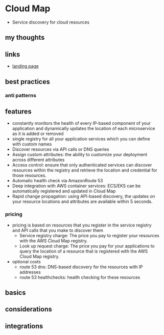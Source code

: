 # Cloud Map

- Service discovery for cloud resources

## my thoughts

## links

- [landing page](https://aws.amazon.com/cloud-map/?did=ap_card&trk=ap_card)

## best practices

### anti patterns

## features

- constantly monitors the health of every IP-based component of your application and dynamically updates the location of each microservice as it is added or removed
- single registry for all your application services which you can define with custom names
- Discover resources via API calls or DNS queries
- Assign custom attributes: the ability to customize your deployment across different attributes
- Access control: ensure that only authenticated services can discover resources within the registry and retrieve the location and credential for those resources.
- Automatic health check via AmazonRoute 53
- Deep integration with AWS container services: ECS/EKS can be automatically registered and updated in Cloud Map
- Rapid change propagation: using API-based discovery, the updates on your resource locations and attributes are available within 5 seconds.

### pricing

- pricing is based on resources that you register in the service registry and API calls that you make to discover them
  - Service registry charge: The price you pay to register your resources with the AWS Cloud Map registry.
  - Look up request charge: The price you pay for your applications to query the location of a resource that is registered with the AWS Cloud Map registry.
- optional costs
  - route 53 dns: DNS-based discovery for the resources with IP addresses
  - route 53 healthchecks: health checking for these resources

## basics

## considerations

## integrations
